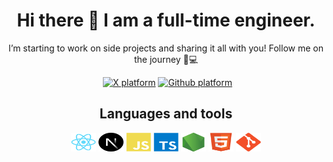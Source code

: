 <div align="center">
<h1>
Hi there 👋
I am a full-time engineer.
</h1>

<p>
I’m starting to work on side projects and sharing it all with you! Follow me on the journey 🚀💻
</p>

<p>
<a href="https://github.com/wolfdev1337" style="padding-left:5px"><img alt="X platform" src="https://img.shields.io/badge/Github-25292f"></a>
<a href="https://x.com/WolfDev1337"><img alt="Github platform" src="https://img.shields.io/badge/Twitter-1DA1F2"></a>
</p>


<h2>
  Languages and tools
</h2>

<p>
  <img align="center" alt="" height="30" width="40" src="https://raw.githubusercontent.com/devicons/devicon/master/icons/react/react-original.svg">
  <img align="center" alt="" height="30" width="40" src="https://raw.githubusercontent.com/devicons/devicon/master/icons/nextjs/nextjs-original.svg">
  <img align="center" alt="JavaScript" height="30" width="40" src="https://raw.githubusercontent.com/devicons/devicon/master/icons/javascript/javascript-plain.svg">
  <img align="center" alt="TypeScript" height="30" width="40" src="https://raw.githubusercontent.com/devicons/devicon/master/icons/typescript/typescript-plain.svg">
  <img align="center" alt="" height="30" width="40" src="https://raw.githubusercontent.com/devicons/devicon/master/icons/nodejs/nodejs-original.svg">
  <img align="center" alt="HTML" height="30" width="40" src="https://raw.githubusercontent.com/devicons/devicon/master/icons/html5/html5-original.svg">
  <img align="center" alt="" height="30" width="40" src="https://raw.githubusercontent.com/devicons/devicon/master/icons/git/git-original.svg">
</p>

</div>

